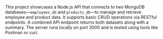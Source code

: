 This project showcases a Node.js API that connects to two MongoDB databases—`employees_db` and `products_db`—to manage and retrieve employee and product data. It supports basic CRUD operations via RESTful endpoints. A combined API endpoint returns both datasets along with a summary. The server runs locally on port 3000 and is tested using tools like Postman or curl.
